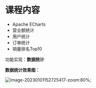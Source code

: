 # 课程内容

- Apache ECharts
- 营业额统计
- 用户统计
- 订单统计
- 销量排名Top10

功能实现：**数据统计**

**数据统计效果图：**

![image-20230101152725417-zoom:80%;](assets/image-20230101152725417.png)
